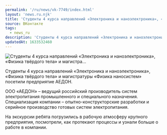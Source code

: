 ```yaml
---
permalink: '/ru/news/vk-7749/index.html'
layout: 'news.ru.njk'
title: 'Студенты 4 курса направлений «Электроника и наноэлектроника», «Физика твёрдого тела» и магистра…'
source: ВКонтакте
tags:
  - news_ru
description: 'Студенты 4 курса направлений «Электроника и наноэлектроника», «Физика твёрдого тела» и магистра…'
updatedAt: 1633532460
---
```

![Студенты 4 курса направлений «Электроника и наноэлектроника», «Физика твёрдого тела» и магистра…](https://sun9-41.userapi.com/sun9-11/impg/EoSUcTejg_wfnYOJAEcGy7NGdlj0sM1-We6q5w/oLSlCxX3stE.jpg?size=1280x853&quality=96&sign=575cc5936eb36f9d9b5daf45efdfcbfa&c_uniq_tag=TnnDjN66V5540Xvg_tXArOL8f2xj2A46bBiSaMnQKf8&type=album)

Студенты 4 курса направлений «Электроника и наноэлектроника», «Физика твёрдого тела» и магистратуры «Физика наносистем» посетили предприятие АЕДОН.

ООО «АЕДОН» – ведущий российский производитель систем электропитания промышленного и специального назначения. Специализация компании – опытно-конструкторские разработки и серийное производство готовых систем электропитания.

На экскурсии ребята погрузились в рабочую атмосферу крупного предприятия, посмотрели, как протекают процессы и узнали больше о работе в компании.
